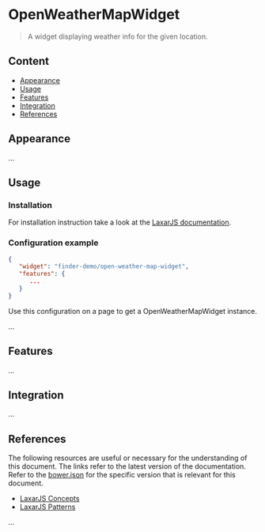 # OpenWeatherMapWidget

> A widget displaying weather info for the given location.


## Content
* [Appearance](#appearance)
* [Usage](#usage)
* [Features](#features)
* [Integration](#integration)
* [References](#references)


## Appearance

...


## Usage

### Installation

For installation instruction take a look at the [LaxarJS documentation](https://github.com/LaxarJS/laxar/blob/master/docs/manuals/installing_widgets.md).


### Configuration example

```json
{
   "widget": "finder-demo/open-weather-map-widget",
   "features": {
      ...
   }
}
```
Use this configuration on a page to get a OpenWeatherMapWidget instance.

...


## Features

...


## Integration

...


## References

The following resources are useful or necessary for the understanding of this document.
The links refer to the latest version of the documentation.
Refer to the [bower.json](./bower.json) for the specific version that is relevant for this document.

* [LaxarJS Concepts]
* [LaxarJS Patterns]

[LaxarJS Concepts]: https://github.com/LaxarJS/laxar/blob/master/docs/concepts.md "LaxarJS Concepts"
[LaxarJS Patterns]: https://github.com/LaxarJS/laxar-patterns/blob/master/docs/index.md "LaxarJS Patterns"

...
